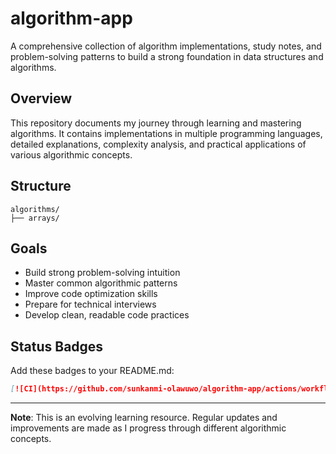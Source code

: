 # algorithm-app
A comprehensive collection of algorithm implementations, study notes, and problem-solving patterns to build a strong foundation in data structures and algorithms.

## Overview

This repository documents my journey through learning and mastering algorithms. It contains implementations in multiple programming languages, detailed explanations, complexity analysis, and practical applications of various algorithmic concepts.

## Structure

```
algorithms/
├── arrays/
```

## Goals

- Build strong problem-solving intuition
- Master common algorithmic patterns
- Improve code optimization skills
- Prepare for technical interviews
- Develop clean, readable code practices

## Status Badges

Add these badges to your README.md:

```markdown
[![CI](https://github.com/sunkanmi-olawuwo/algorithm-app/actions/workflows/ci.yml/badge.svg)](https://github.com/sunkanmi-olawuwo/algorithm-app/actions/workflows/ci.yml)
```

---

**Note**: This is an evolving learning resource. Regular updates and improvements are made as I progress through different algorithmic concepts.
